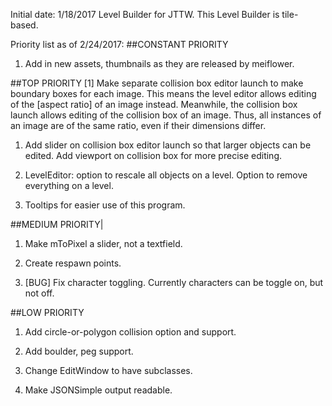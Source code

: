 Initial date: 1/18/2017
Level Builder for JTTW. This Level Builder is tile-based.

Priority list as of 2/24/2017:
##CONSTANT PRIORITY
1. Add in new assets, thumbnails as they are released by meiflower.


##TOP PRIORITY
[1] Make separate collision box editor launch to make boundary boxes for each image. 
This means the level editor allows editing of the [aspect ratio] of an image instead.
Meanwhile, the collision box launch allows editing of the collision box of an image.
Thus, all instances of an image are of the same ratio, even if their dimensions differ.
1. Add slider on collision box editor launch so that larger objects can be edited.
Add viewport on collision box for more precise editing.

2. LevelEditor: option to rescale all objects on a level. 
Option to remove everything on a level.

3. Tooltips for easier use of this program.

##MEDIUM PRIORITY|
1. Make mToPixel a slider, not a textfield. 

2. Create respawn points.

3. [BUG] Fix character toggling. Currently characters can be toggle on, but not off.

##LOW PRIORITY
1. Add circle-or-polygon collision option and support.

2. Add boulder, peg support.

3. Change EditWindow to have subclasses.

4. Make JSONSimple output readable.
